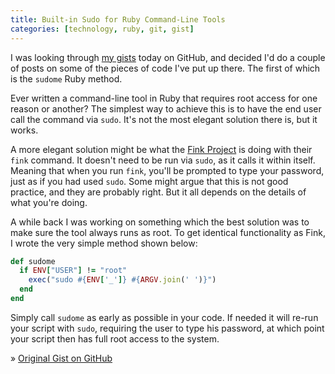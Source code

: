 ```yaml
---
title: Built-in Sudo for Ruby Command-Line Tools
categories: [technology, ruby, git, gist]
---
```


I was looking through [my gists][gists] today on GitHub, and decided I'd do a couple of posts on some of the pieces of code I've put up there. The first of which is the `sudome` Ruby method.

Ever written a command-line tool in Ruby that requires root access for one reason or another? The simplest way to achieve this is to have the end user call the command via `sudo`. It's not the most elegant solution there is, but it works.

A more elegant solution might be what the [Fink Project][fink] is doing with their `fink` command. It doesn't need to be run via `sudo`, as it calls it within itself. Meaning that when you run `fink`, you'll be prompted to type your password, just as if you had used `sudo`. Some might argue that this is not good practice, and they are probably right. But it all depends on the details of what you're doing.

A while back I was working on something which the best solution was to make sure the tool always runs as root. To get identical functionality as Fink, I wrote the very simple method shown below:

```ruby
def sudome
  if ENV["USER"] != "root"
    exec("sudo #{ENV['_']} #{ARGV.join(' ')}")
  end
end
```

Simply call `sudome` as early as possible in your code. If needed it will re-run your script with `sudo`, requiring the user to type his password, at which point your script then has full root access to the system.

» [Original Gist on GitHub][gist]


[gists]: http://gist.github.com/jimeh
[fink]: http://www.finkproject.org/
[port]: http://www.macports.org/
[gist]: http://gist.github.com/239876
